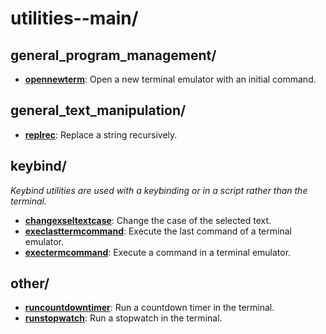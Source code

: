 
# utilities--main/

## general_program_management/

* [**opennewterm**](general_program_management/opennewterm): Open a new terminal emulator with an initial command.

## general_text_manipulation/

* [**replrec**](general_text_manipulation/replrec): Replace a string recursively.

## keybind/

*Keybind utilities are used with a keybinding or in a script rather than the terminal.*

* [**changexseltextcase**](keybind/changexseltextcase): Change the case of the selected text.
* [**execlasttermcommand**](keybind/execlasttermcommand): Execute the last command of a terminal emulator.
* [**exectermcommand**](keybind/exectermcommand): Execute a command in a terminal emulator.

## other/

* [**runcountdowntimer**](other/runcountdowntimer): Run a countdown timer in the terminal.
* [**runstopwatch**](other/runstopwatch): Run a stopwatch in the terminal.

